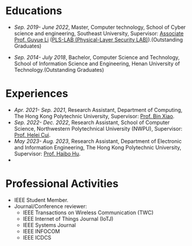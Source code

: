 
# Educations
- *Sep. 2019- June 2022*, Master, Computer technology, School of Cyber science and engineering, Southeast University, Supervisor: [Associate Prof. Guyue Li](https://www.researchgate.net/profile/Li-Guyue) ([PLS-LAB (Physical-Layer Security LAB)](https://sunyl1123.github.io/6102laboratory.github.io/)).(Outstanding Graduates)

- *Sep. 2014- July 2018*, Bachelor, Computer Science and Technology, School of Information Science and Engineering, Henan University of Technology.(Outstanding Graduates)


# Experiences
- *Apr. 2021- Sep. 2021*, Research Assistant, Department of Computing, The Hong Kong Polytechnic University, Supervisor: [Prof. Bin Xiao](https://www4.comp.polyu.edu.hk/~csbxiao/).
- *Sep. 2022- Dec. 2022*, Research Assistant, School of Computer Science, Northwestern Polytechnical University (NWPU), Supervisor: [Prof. Helei Cui](https://helei.pro/).
- *May 2023- Aug. 2023*, Research Assistant, Department of Electronic and Information Engineering, The Hong Kong Polytechnic University, Supervisor: [Prof. Haibo Hu](http://www.haibohu.org/wordpress/).
- 
# Professional Activities
- IEEE Student Member.
- Journal/Conference reviewer: 
  - IEEE Transactions on Wireless Communication (TWC)
  - IEEE Internet of Things Journal (IoTJ)
  - IEEE Systems Journal
  - IEEE INFOCOM
  - IEEE ICDCS
